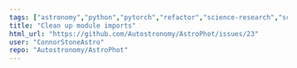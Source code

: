 ```yaml
---
tags: ["astronomy","python","pytorch","refactor","science-research","scientific-computing"]
title: "Clean up module imports"
html_url: "https://github.com/Autostronomy/AstroPhot/issues/23"
user: "ConnorStoneAstro"
repo: "Autostronomy/AstroPhot"
---
```


